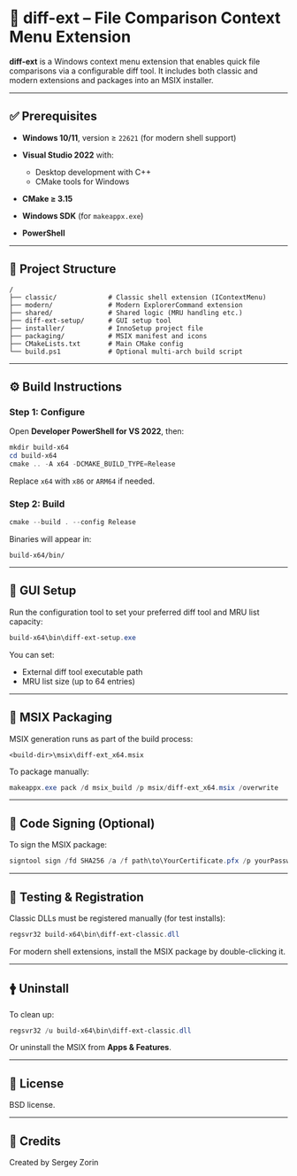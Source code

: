 # 🧩 diff-ext – File Comparison Context Menu Extension

**diff-ext** is a Windows context menu extension that enables quick file comparisons via a configurable diff tool. It includes both classic and modern extensions and packages into an MSIX installer.

---

## ✅ Prerequisites

* **Windows 10/11**, version ≥ `22621` (for modern shell support)
* **Visual Studio 2022** with:

  * Desktop development with C++
  * CMake tools for Windows
* **CMake ≥ 3.15**
* **Windows SDK** (for `makeappx.exe`)
* **PowerShell**

---

## 📁 Project Structure

```text
/
├── classic/             # Classic shell extension (IContextMenu)
├── modern/              # Modern ExplorerCommand extension
├── shared/              # Shared logic (MRU handling etc.)
├── diff-ext-setup/      # GUI setup tool
├── installer/           # InnoSetup project file
├── packaging/           # MSIX manifest and icons
├── CMakeLists.txt       # Main CMake config
└── build.ps1            # Optional multi-arch build script
```

---

## ⚙️ Build Instructions

### Step 1: Configure

Open **Developer PowerShell for VS 2022**, then:

```powershell
mkdir build-x64
cd build-x64
cmake .. -A x64 -DCMAKE_BUILD_TYPE=Release
```

Replace `x64` with `x86` or `ARM64` if needed.

### Step 2: Build

```powershell
cmake --build . --config Release
```

Binaries will appear in:

```
build-x64/bin/
```

---

## 💠 GUI Setup

Run the configuration tool to set your preferred diff tool and MRU list capacity:

```powershell
build-x64\bin\diff-ext-setup.exe
```

You can set:

* External diff tool executable path
* MRU list size (up to 64 entries)

---

## 📆 MSIX Packaging

MSIX generation runs as part of the build process:

```text
<build-dir>\msix\diff-ext_x64.msix
```

To package manually:

```powershell
makeappx.exe pack /d msix_build /p msix/diff-ext_x64.msix /overwrite
```

---

## 🔐 Code Signing (Optional)

To sign the MSIX package:

```powershell
signtool sign /fd SHA256 /a /f path\to\YourCertificate.pfx /p yourPassword /tr http://timestamp.digicert.com /td SHA256 diff-ext_x64.msix
```

---

## 🧪 Testing & Registration

Classic DLLs must be registered manually (for test installs):

```powershell
regsvr32 build-x64\bin\diff-ext-classic.dll
```

For modern shell extensions, install the MSIX package by double-clicking it.

---

## 🛉 Uninstall

To clean up:

```powershell
regsvr32 /u build-x64\bin\diff-ext-classic.dll
```

Or uninstall the MSIX from **Apps & Features**.

---

## 📄 License

BSD license.

---

## 🧵 Credits

Created by Sergey Zorin
